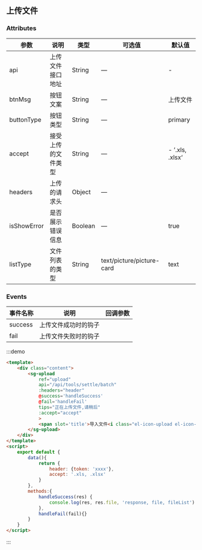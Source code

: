 ## 上传文件

### Attributes

| 参数          | 说明                                                                    | 类型     | 可选值          | 默认值   |
| ------------- | ----------------------------------------------------------------------- | -------- | --------------- | -------- |
| api           | 上传文件接口地址                                                        | String   | —               | -        |
| btnMsg        | 按钮文案                                                                | String   | —               | 上传文件 |
| buttonType          | 按钮类型                                                                | String   | —               | primary      |
| accept        | 接受上传的文件类型                                                      | String   | —  | -     ’.xls, .xlsx‘   |
| headers      | 上传的请求头                                                                | Object   | —               |      |
| isShowError      | 是否展示错误信息                                                                | Boolean   | —               |   true   |
| listType     | 文件列表的类型                                                                | String   | text/picture/picture-card           |   text  |

### Events

| 事件名称 | 说明                 | 回调参数 |
| -------- | -------------------- | -------- |
| success  | 上传文件成功时的钩子 |          |
| fail     | 上传文件失败时的钩子 |          |

:::demo

```html
<template>
    <div class="content">
        <sg-upload
            ref="upload"
            api="/api/tools/settle/batch"
            :headers="header"
            @success='handleSuccess'
            @fail='handleFail'
            tips="正在上传文件,请稍后"
            :accept="accept"
            >
            <span slot='title'>导入文件<i class="el-icon-upload el-icon--right"></i></span>
        </sg-upload>
    </div>
</template>
<script>
    export default {
        data(){
            return {
                header: {token: 'xxxx'},
                accept: '.xls, .xlsx'
            }
        },
        methods:{
            handleSuccess(res) {
                console.log(res, res.file, 'response, file, fileList')
            },
            handleFail(fail){}
        }
    }
</script>
```

:::

